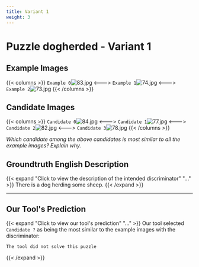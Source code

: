 ```yaml
---
title: Variant 1
weight: 3
---
```


# Puzzle dogherded - Variant 1

## Example Images
{{< columns >}}
`Example 0`![83.jpg](/natscene_data/images/83.jpg)
<--->
`Example 1`![74.jpg](/natscene_data/images/74.jpg)
<--->
`Example 2`![73.jpg](/natscene_data/images/73.jpg)
{{< /columns >}}

## Candidate Images
{{< columns >}}
`Candidate 0`![84.jpg](/natscene_data/images/84.jpg)
<--->
`Candidate 1`![77.jpg](/natscene_data/images/77.jpg)
<--->
`Candidate 2`![82.jpg](/natscene_data/images/82.jpg)
<--->
`Candidate 3`![78.jpg](/natscene_data/images/78.jpg)
{{< /columns >}}

*Which candidate among the above candidates is most similar to all the example images? Explain why.*

## Groundtruth English Description

{{< expand "Click to view the description of the intended discriminator" "..." >}}
There is a dog herding some sheep.
{{< /expand >}}

---



## Our Tool's Prediction

{{< expand "Click to view our tool's prediction" "..." >}}
Our tool selected `Candidate ?` as being the most similar to the example images with the discriminator:
```plaintext
The tool did not solve this puzzle
```
{{< /expand >}}
